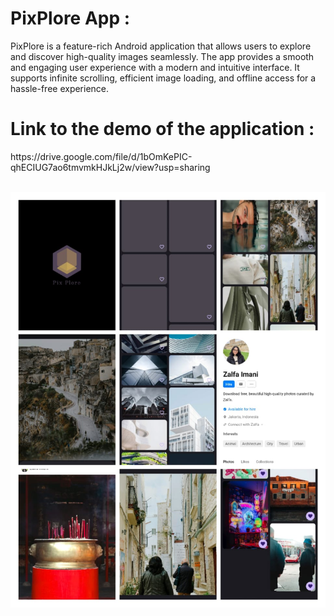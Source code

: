 # PixPlore App :
PixPlore is a feature-rich Android application that allows users to explore and discover high-quality
images seamlessly. The app provides a smooth and engaging user experience with a modern and intuitive
interface. It supports infinite scrolling, efficient image loading, and offline access for a hassle-free experience.

<h1>Link to the demo of the application :</h1> https://drive.google.com/file/d/1bOmKePIC-qhECIUG7ao6tmvmkHJkLj2w/view?usp=sharing

<br>
<br>

![image alt](https://github.com/DeepakGuleria768/PixPloreApp/blob/912152aefc20505cbb7795d5ebd0c275dfe5591a/project%20Image%20screenshots.jpg)
